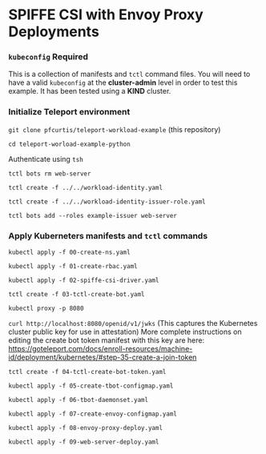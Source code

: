 # SPIFFE CSI with Envoy Proxy Deployments

### `kubeconfig` Required

This is a collection of manifests and `tctl` command files. You will need to have a valid `kubeconfig` at the **cluster-admin** level in order to test this example. It has been tested using a **KIND** cluster.


### Initialize Teleport environment

`git clone pfcurtis/teleport-workload-example` (this repository)

`cd teleport-worload-example-python`

Authenticate using `tsh`

`tctl bots rm web-server`

`tctl create -f ../../workload-identity.yaml`

`tctl create -f ../../workload-identity-issuer-role.yaml`

`tctl bots add --roles example-issuer web-server`

### Apply Kuberneters manifests and `tctl` commands

`kubectl apply -f 00-create-ns.yaml`

`kubectl apply -f 01-create-rbac.yaml`

`kubectl apply -f 02-spiffe-csi-driver.yaml`

`tctl create -f 03-tctl-create-bot.yaml`

`kubectl proxy -p 8080`

`curl http://localhost:8080/openid/v1/jwks` (This captures the Kubernetes cluster public key for use in attestation) More complete instructions on editing the create bot token manifest with this key are here: https://goteleport.com/docs/enroll-resources/machine-id/deployment/kubernetes/#step-35-create-a-join-token

`tctl create -f 04-tctl-create-bot-token.yaml`

`kubectl apply -f 05-create-tbot-configmap.yaml`

`kubectl apply -f 06-tbot-daemonset.yaml`

`kubectl apply -f 07-create-envoy-configmap.yaml`

`kubectl apply -f 08-envoy-proxy-deploy.yaml`

`kubectl apply -f 09-web-server-deploy.yaml`
